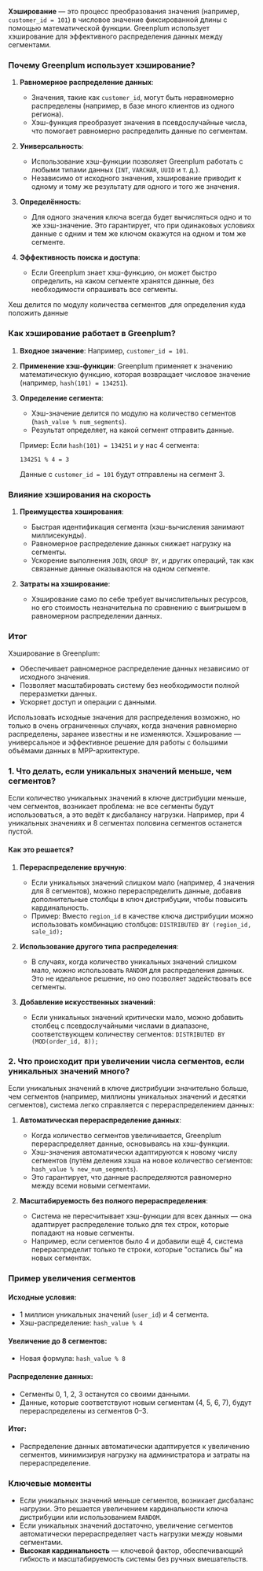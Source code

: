 **Хэширование** — это процесс преобразования значения (например, `customer_id = 101`) в числовое значение фиксированной длины с помощью математической функции. Greenplum использует хэширование для эффективного распределения данных между сегментами.

### **Почему Greenplum использует хэширование?**

1. **Равномерное распределение данных**:
    
    - Значения, такие как `customer_id`, могут быть неравномерно распределены (например, в базе много клиентов из одного региона).
    - Хэш-функция преобразует значения в псевдослучайные числа, что помогает равномерно распределить данные по сегментам.
2. **Универсальность**:
    
    - Использование хэш-функции позволяет Greenplum работать с любыми типами данных (`INT`, `VARCHAR`, `UUID` и т. д.).
    - Независимо от исходного значения, хэширование приводит к одному и тому же результату для одного и того же значения.
3. **Определённость**:
    
    - Для одного значения ключа всегда будет вычисляться одно и то же хэш-значение. Это гарантирует, что при одинаковых условиях данные с одним и тем же ключом окажутся на одном и том же сегменте.
4. **Эффективность поиска и доступа**:
    
    - Если Greenplum знает хэш-функцию, он может быстро определить, на каком сегменте хранятся данные, без необходимости опрашивать все сегменты.

Хеш делится по модулу количества сегментов ,для определения куда положить данные

### **Как хэширование работает в Greenplum?**

1. **Входное значение**: Например, `customer_id = 101`.
    
2. **Применение хэш-функции**: Greenplum применяет к значению математическую функцию, которая возвращает числовое значение (например, `hash(101) = 134251`).
    
3. **Определение сегмента**:
    
    - Хэш-значение делится по модулю на количество сегментов (`hash_value % num_segments`).
    - Результат определяет, на какой сегмент отправить данные.
    
    Пример: Если `hash(101) = 134251` и у нас 4 сегмента:

    `134251 % 4 = 3`
    
    Данные с `customer_id = 101` будут отправлены на сегмент 3.

### **Влияние хэширования на скорость**

1. **Преимущества хэширования**:
    
    - Быстрая идентификация сегмента (хэш-вычисления занимают миллисекунды).
    - Равномерное распределение данных снижает нагрузку на сегменты.
    - Ускорение выполнения `JOIN`, `GROUP BY`, и других операций, так как связанные данные оказываются на одном сегменте.
2. **Затраты на хэширование**:
    
    - Хэширование само по себе требует вычислительных ресурсов, но его стоимость незначительна по сравнению с выигрышем в равномерном распределении данных.
### **Итог**

Хэширование в Greenplum:

- Обеспечивает равномерное распределение данных независимо от исходного значения.
- Позволяет масштабировать систему без необходимости полной переразметки данных.
- Ускоряет доступ и операции с данными.

Использовать исходные значения для распределения возможно, но только в очень ограниченных случаях, когда значения равномерно распределены, заранее известны и не изменяются. Хэширование — универсальное и эффективное решение для работы с большими объёмами данных в MPP-архитектуре.



### **1. Что делать, если уникальных значений меньше, чем сегментов?**

Если количество уникальных значений в ключе дистрибуции меньше, чем сегментов, возникает проблема: не все сегменты будут использоваться, а это ведёт к дисбалансу нагрузки. Например, при 4 уникальных значениях и 8 сегментах половина сегментов останется пустой.

#### **Как это решается?**

1. **Перераспределение вручную**:
    
    - Если уникальных значений слишком мало (например, 4 значения для 8 сегментов), можно перераспределить данные, добавив дополнительные столбцы в ключ дистрибуции, чтобы повысить кардинальность.
    - Пример: Вместо `region_id` в качестве ключа дистрибуции можно использовать комбинацию столбцов:
        `DISTRIBUTED BY (region_id, sale_id);`
        
2. **Использование другого типа распределения**:
    
    - В случаях, когда количество уникальных значений слишком мало, можно использовать `RANDOM` для распределения данных. Это не идеальное решение, но оно позволяет задействовать все сегменты.
3. **Добавление искусственных значений**:
    
    - Если уникальных значений критически мало, можно добавить столбец с псевдослучайными числами в диапазоне, соответствующем количеству сегментов:
        `DISTRIBUTED BY (MOD(order_id, 8));`

### **2. Что происходит при увеличении числа сегментов, если уникальных значений много?**

Если уникальных значений в ключе дистрибуции значительно больше, чем сегментов (например, миллионы уникальных значений и десятки сегментов), система легко справляется с перераспределением данных:

1. **Автоматическая перераспределение данных**:
    
    - Когда количество сегментов увеличивается, Greenplum перераспределяет данные, основываясь на хэш-функции.
    - Хэш-значения автоматически адаптируются к новому числу сегментов (путём деления хэша на новое количество сегментов: `hash_value % new_num_segments`).
    - Это гарантирует, что данные распределяются равномерно между всеми новыми сегментами.
2. **Масштабируемость без полного перераспределения**:
    
    - Система не пересчитывает хэш-функции для всех данных — она адаптирует распределение только для тех строк, которые попадают на новые сегменты.
    - Например, если сегментов было 4 и добавили ещё 4, система перераспределит только те строки, которые "остались бы" на новых сегментах.


### **Пример увеличения сегментов**

#### Исходные условия:

- 1 миллион уникальных значений (`user_id`) и 4 сегмента.
- Хэш-распределение:
    `hash_value % 4`
    
#### Увеличение до 8 сегментов:

- Новая формула:
    `hash_value % 8`
    
#### Распределение данных:

- Сегменты 0, 1, 2, 3 останутся со своими данными.
- Данные, которые соответствуют новым сегментам (4, 5, 6, 7), будут перераспределены из сегментов 0–3.
#### Итог:

- Распределение данных автоматически адаптируется к увеличению сегментов, минимизируя нагрузку на администратора и затраты на перераспределение.


### **Ключевые моменты**

- Если уникальных значений меньше сегментов, возникает дисбаланс нагрузки. Это решается увеличением кардинальности ключа дистрибуции или использованием `RANDOM`.
- Если уникальных значений достаточно, увеличение сегментов автоматически перераспределяет часть нагрузки между новыми сегментами.
- **Высокая кардинальность** — ключевой фактор, обеспечивающий гибкость и масштабируемость системы без ручных вмешательств.